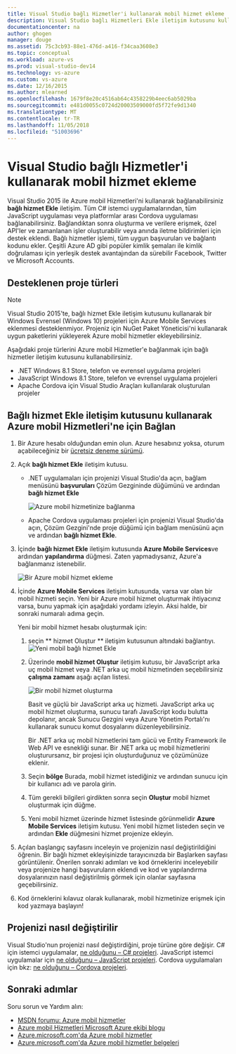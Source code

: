```yaml
---
title: Visual Studio bağlı Hizmetler'i kullanarak mobil hizmet ekleme | Microsoft Docs
description: Visual Studio bağlı Hizmetleri Ekle iletişim kutusunu kullanarak mobil hizmetler ekleyin
documentationcenter: na
author: ghogen
manager: douge
ms.assetid: 75c3cb93-88e1-476d-a416-f34caa3608e3
ms.topic: conceptual
ms.workload: azure-vs
ms.prod: visual-studio-dev14
ms.technology: vs-azure
ms.custom: vs-azure
ms.date: 12/16/2015
ms.author: mlearned
ms.openlocfilehash: 1679f8e20c4516ab64c4358229b4eec6ab5029ba
ms.sourcegitcommit: e481d0055c0724d20003509000fd5f72fe9d1340
ms.translationtype: MT
ms.contentlocale: tr-TR
ms.lasthandoff: 11/05/2018
ms.locfileid: "51003696"
---
```

# <a name="adding-mobile-services-by-using-visual-studio-connected-services"></a>Visual Studio bağlı Hizmetler'i kullanarak mobil hizmet ekleme
Visual Studio 2015 ile Azure mobil Hizmetleri'ni kullanarak bağlanabilirsiniz **bağlı hizmet Ekle** iletişim. Tüm C# istemci uygulamalarından, tüm JavaScript uygulaması veya platformlar arası Cordova uygulaması bağlanabilirsiniz. Bağlandıktan sonra oluşturma ve verilere erişmek, özel API'ler ve zamanlanan işler oluşturabilir veya anında iletme bildirimleri için destek eklendi.  Bağlı hizmetler işlemi, tüm uygun başvuruları ve bağlantı kodunu ekler. Çeşitli Azure AD gibi popüler kimlik şemaları ile kimlik doğrulaması için yerleşik destek avantajından da sürebilir Facebook, Twitter ve Microsoft Accounts.

## <a name="supported-project-types"></a>Desteklenen proje türleri
> [!NOTE]
> Visual Studio 2015'te, bağlı hizmet Ekle iletişim kutusunu kullanarak bir Windows Evrensel (Windows 10) projeleri için Azure Mobile Services eklenmesi desteklenmiyor. Projeniz için NuGet Paket Yöneticisi'ni kullanarak uygun paketlerini yükleyerek Azure mobil hizmetler ekleyebilirsiniz.
> 
> 

Aşağıdaki proje türlerini Azure mobil Hizmetler'e bağlanmak için bağlı hizmetler iletişim kutusunu kullanabilirsiniz.

* .NET Windows 8.1 Store, telefon ve evrensel uygulama projeleri
* JavaScript Windows 8.1 Store, telefon ve evrensel uygulama projeleri
* Apache Cordova için Visual Studio Araçları kullanılarak oluşturulan projeler

## <a name="connect-to-azure-mobile-services-using-the-add-connected-services-dialog"></a>Bağlı hizmet Ekle iletişim kutusunu kullanarak Azure mobil Hizmetleri'ne için Bağlan
1. Bir Azure hesabı olduğundan emin olun. Azure hesabınız yoksa, oturum açabileceğiniz bir [ücretsiz deneme sürümü](http://go.microsoft.com/fwlink/?LinkId=518146).
2. Açık **bağlı hizmet Ekle** iletişim kutusu.
   
   * .NET uygulamaları için projenizi Visual Studio'da açın, bağlam menüsünü **başvuruları** Çözüm Gezgininde düğümünü ve ardından **bağlı hizmet Ekle**
     
        ![Azure mobil hizmetinize bağlanma](./media/vs-azure-tools-connected-services-add-mobile-services/IC797635.png)
   * Apache Cordova uygulaması projeleri için projenizi Visual Studio'da açın, Çözüm Gezgini'nde proje düğümü için bağlam menüsünü açın ve ardından **bağlı hizmet Ekle**.
3. İçinde **bağlı hizmet Ekle** iletişim kutusunda **Azure Mobile Services**ve ardından **yapılandırma** düğmesi. Zaten yapmadıysanız, Azure'a bağlanmanız istenebilir.
   
    ![Bir Azure mobil hizmet ekleme](./media/vs-azure-tools-connected-services-add-mobile-services/IC797636.png)
4. İçinde **Azure Mobile Services** iletişim kutusunda, varsa var olan bir mobil hizmeti seçin. Yeni bir Azure mobil hizmet oluşturmak ihtiyacınız varsa, bunu yapmak için aşağıdaki yordamı izleyin. Aksi halde, bir sonraki numaralı adıma geçin.
   
    Yeni bir mobil hizmet hesabı oluşturmak için:
   
   1. seçin ** hizmet Oluştur ** iletişim kutusunun altındaki bağlantıyı.
       ![Yeni mobil bağlı hizmet Ekle](./media/vs-azure-tools-connected-services-add-mobile-services/IC797637.png)
   2. Üzerinde **mobil hizmet Oluştur** iletişim kutusu, bir JavaScript arka uç mobil hizmet veya .NET arka uç mobil hizmetinden seçebilirsiniz **çalışma zamanı** aşağı açılan listesi. 
      
       ![Bir mobil hizmet oluşturma](./media/vs-azure-tools-connected-services-add-mobile-services/IC797638.png)
      
       Basit ve güçlü bir JavaScript arka uç hizmeti. JavaScript arka uç mobil hizmet oluşturma, sunucu tarafı JavaScript kodu bulutta depolanır, ancak Sunucu Gezgini veya Azure Yönetim Portalı'nı kullanarak sunucu komut dosyalarını düzenleyebilirsiniz. 
      
       Bir .NET arka uç mobil hizmetlerini tam gücü ve Entity Framework ile Web API ve esnekliği sunar. Bir .NET arka uç mobil hizmetlerini oluşturursanız, bir projesi için oluşturduğunuz ve çözümünüze eklenir. 
   3. Seçin **bölge** Burada, mobil hizmet istediğiniz ve ardından sunucu için bir kullanıcı adı ve parola girin.
   4. Tüm gerekli bilgileri girdikten sonra seçin **Oluştur** mobil hizmet oluşturmak için düğme.
   5. Yeni mobil hizmet üzerinde hizmet listesinde görünmelidir **Azure Mobile Services** iletişim kutusu. Yeni mobil hizmet listeden seçin ve ardından **Ekle** düğmesini hizmet projenize ekleyin.
5. Açılan başlangıç sayfasını inceleyin ve projenizin nasıl değiştirildiğini öğrenin. Bir bağlı hizmet ekleyişinizde tarayıcınızda bir Başlarken sayfası görüntülenir. Önerilen sonraki adımları ve kod örneklerini inceleyebilir veya projenize hangi başvuruların eklendi ve kod ve yapılandırma dosyalarınızın nasıl değiştirilmiş görmek için olanlar sayfasına geçebilirsiniz.
6. Kod örneklerini kılavuz olarak kullanarak, mobil hizmetinize erişmek için kod yazmaya başlayın!

## <a name="how-your-project-is-modified"></a>Projenizi nasıl değiştirilir
Visual Studio'nun projenizi nasıl değiştirdiğini, proje türüne göre değişir. C# için istemci uygulamalar, [ne olduğunu – C# projeleri](http://go.microsoft.com/fwlink/p/?LinkId=513119). JavaScript istemci uygulamalar için [ne olduğunu – JavaScript projeleri](http://go.microsoft.com/fwlink/p/?LinkId=513120). Cordova uygulamaları için bkz: [ne olduğunu – Cordova projeleri](http://go.microsoft.com/fwlink/p/?LinkId=513116).

## <a name="next-steps"></a>Sonraki adımlar
Soru sorun ve Yardım alın: 

* [MSDN forumu: Azure mobil hizmetler](https://social.msdn.microsoft.com/forums/azure/home?forum=azuremobile)
* [Azure mobil Hizmetleri Microsoft Azure ekibi blogu](https://azure.microsoft.com/blog/topics/mobile/)
* [Azure.microsoft.com'da Azure mobil hizmetler](https://azure.microsoft.com/services/mobile-services/)
* [Azure.microsoft.com'da Azure mobil hizmetler belgeleri](https://azure.microsoft.com/documentation/services/mobile-services/)

